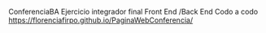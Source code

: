 ConferenciaBA
Ejercicio integrador final Front End /Back End Codo a codo
https://florenciafirpo.github.io/PaginaWebConferencia/
